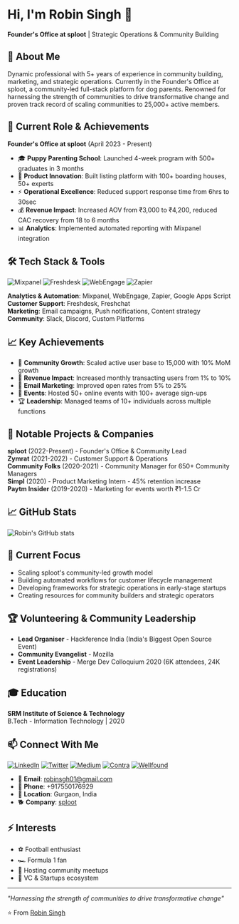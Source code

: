 # Hi, I'm Robin Singh 👋

**Founder's Office at sploot** | Strategic Operations & Community Building

## 🚀 About Me
Dynamic professional with 5+ years of experience in community building, marketing, and strategic operations. Currently in the Founder's Office at sploot, a community-led full-stack platform for dog parents. Renowned for harnessing the strength of communities to drive transformative change and proven track record of scaling communities to 25,000+ active members.

## 💼 Current Role & Achievements
**Founder's Office at sploot** (April 2023 - Present)
- 🎓 **Puppy Parenting School**: Launched 4-week program with 500+ graduates in 3 months
- 📱 **Product Innovation**: Built listing platform with 100+ boarding houses, 50+ experts
- ⚡ **Operational Excellence**: Reduced support response time from 6hrs to 30sec
- 💰 **Revenue Impact**: Increased AOV from ₹3,000 to ₹4,200, reduced CAC recovery from 18 to 6 months
- 📊 **Analytics**: Implemented automated reporting with Mixpanel integration

## 🛠️ Tech Stack & Tools
![Mixpanel](https://img.shields.io/badge/-Mixpanel-7856FF?style=flat-square&logo=mixpanel&logoColor=white)
![Freshdesk](https://img.shields.io/badge/-Freshdesk-0DB14B?style=flat-square&logo=freshdesk&logoColor=white)
![WebEngage](https://img.shields.io/badge/-WebEngage-FF6B35?style=flat-square&logo=webengage&logoColor=white)
![Zapier](https://img.shields.io/badge/-Zapier-FF4A00?style=flat-square&logo=zapier&logoColor=white)

**Analytics & Automation**: Mixpanel, WebEngage, Zapier, Google Apps Script  
**Customer Support**: Freshdesk, Freshchat  
**Marketing**: Email campaigns, Push notifications, Content strategy  
**Community**: Slack, Discord, Custom Platforms  

## 📈 Key Achievements
- 🎯 **Community Growth**: Scaled active user base to 15,000 with 10% MoM growth
- 💸 **Revenue Impact**: Increased monthly transacting users from 1% to 10%
- 📧 **Email Marketing**: Improved open rates from 5% to 25%
- 🎪 **Events**: Hosted 50+ online events with 100+ average sign-ups
- 🏆 **Leadership**: Managed teams of 10+ individuals across multiple functions

## 🌟 Notable Projects & Companies

**sploot** (2022-Present) - Founder's Office & Community Lead  
**Zymrat** (2021-2022) - Customer Support & Operations  
**Community Folks** (2020-2021) - Community Manager for 650+ Community Managers  
**Simpl** (2020) - Product Marketing Intern - 45% retention increase  
**Paytm Insider** (2019-2020) - Marketing for events worth ₹1-1.5 Cr  

## 📈 GitHub Stats
![Robin's GitHub stats](https://github-readme-stats.vercel.app/api?username=imrobinsingh&show_icons=true&theme=radical&count_private=true)

## 🎯 Current Focus
- Scaling sploot's community-led growth model
- Building automated workflows for customer lifecycle management
- Developing frameworks for strategic operations in early-stage startups
- Creating resources for community builders and strategic operators

## 🏆 Volunteering & Community Leadership
- **Lead Organiser** - Hackference India (India's Biggest Open Source Event)
- **Community Evangelist** - Mozilla
- **Event Leadership** - Merge Dev Colloquium 2020 (6K attendees, 24K registrations)

## 🎓 Education
**SRM Institute of Science & Technology**  
B.Tech - Information Technology | 2020

## 📫 Connect With Me
[![LinkedIn](https://img.shields.io/badge/-LinkedIn-0077B5?style=for-the-badge&logo=linkedin&logoColor=white)](https://www.linkedin.com/in/imrobinsingh/)
[![Twitter](https://img.shields.io/badge/-Twitter-1DA1F2?style=for-the-badge&logo=twitter&logoColor=white)](https://x.com/im_robinsingh)
[![Medium](https://img.shields.io/badge/-Medium-12100E?style=for-the-badge&logo=medium&logoColor=white)](https://medium.com/@im_robinsingh)
[![Contra](https://img.shields.io/badge/-Contra-000000?style=for-the-badge&logo=contra&logoColor=white)](https://contra.com/im_robinsingh)
[![Wellfound](https://img.shields.io/badge/-Wellfound-1C1C1C?style=for-the-badge&logo=angellist&logoColor=white)](https://wellfound.com/u/singh-robin-1)

- 📧 **Email**: robinsgh01@gmail.com
- 📱 **Phone**: +917550176929
- 🏢 **Location**: Gurgaon, India
- 🐕 **Company**: [sploot](https://sploot.co)

## ⚡ Interests
- ⚽ Football enthusiast
- 🏎️ Formula 1 fan
- 🎤 Hosting community meetups
- 💼 VC & Startups ecosystem

---
*"Harnessing the strength of communities to drive transformative change"*

⭐️ From [Robin Singh](https://github.com/imrobinsingh)